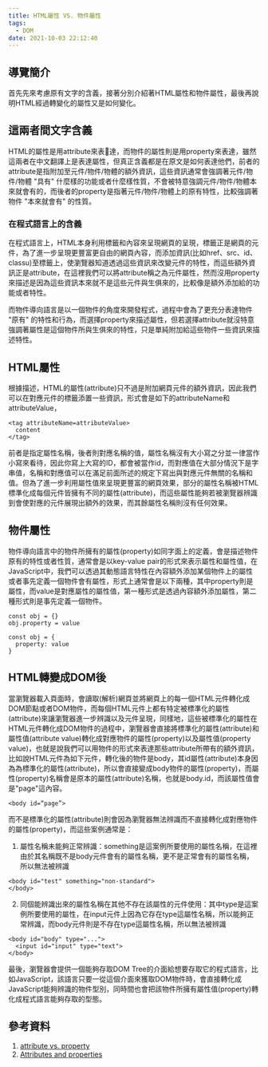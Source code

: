 ```yaml
---
title: HTML屬性 VS. 物件屬性
tags:
  - DOM
date: 2021-10-03 22:12:40
---
```




## 導覽簡介
首先先來考慮原有文字的含義，接著分別介紹著HTML屬性和物件屬性，最後再說明HTML經過轉變化的屬性又是如何變化。

## 這兩者間文字含義
HTML的屬性是用attribute來表達，而物件的屬性則是用property來表達，雖然這兩者在中文翻譯上是表達屬性，但真正含義都是在原文是如何表達他們，前者的attribute是指附加至元件/物件/物體的額外資訊，這些資訊通常會強調著元件/物件/物體 "具有" 什麼樣的功能或者什麼樣性質，不會被特意強調元件/物件/物體本來就會有的，而後者的property是指著元件/物件/物體上的原有特性，比較強調著物件 "本來就會有" 的性質。

### 在程式語言上的含義

在程式語言上，HTML本身利用標籤和內容來呈現網頁的呈現，標籤正是網頁的元件，為了進一步呈現更豐富更自由的網頁內容，而添加資訊(比如href、src、id、classu)至標籤上，使瀏覽器知道透過這些資訊來改變元件的特性，而這些額外資訊正是attribute，在這裡我們可以將attribute稱之為元件屬性，然而沒用property來描述是因為這些資訊本來就不是這些元件與生俱來的，比較像是額外添加給的功能或者特性。

而物件導向語言是以一個物件的角度來開發程式，過程中會為了更充分表達物件 "原有" 的特性和行為，而選擇property來描述屬性，但若選擇attribute就沒特意強調著屬性是這個物件所與生俱來的特性，只是單純附加給這些物件一些資訊來描述特性。

## HTML屬性
根據描述，HTML的屬性(attribute)只不過是附加網頁元件的額外資訊，因此我們可以在對應元件的標籤添置一些資訊，形式會是如下的attributeName和attributeValue，

```
<tag attributeName=attributeValue>
  content
</tag>
```
前者是指定屬性名稱，後者則對應名稱的值，屬性名稱沒有大小寫之分並一律當作小寫來看待，因此你寫上大寫的ID，都會被當作id，而對應值在大部分情況下是字串值，名稱和對應值可以在滿足前面所述的規定下寫出與對應元件無關的名稱和值。但為了進一步利用屬性值來呈現更豐富的網頁效果，部分的屬性名稱被HTML標準化成每個元件皆擁有不同的屬性(attribute)，而這些屬性能夠若被瀏覽器辨識到會使對應的元件展現出額外的效果，而其餘屬性名稱則沒有任何效果。

## 物件屬性
物件導向語言中的物件所擁有的屬性(property)如同字面上的定義，會是描述物件原有的特性或者性質，通常會是以key-value pair的形式來表示屬性和屬性值，在JavaScript中，我們可以透過其動態語言特性在內容額外添加某個物件上的屬性或者事先定義一個物件會有屬性，形式上通常會是以下兩種，其中property則是屬性，而value是對應屬性的屬性值，第一種形式是透過內容額外添加屬性，第二種形式則是事先定義一個物件。

```
const obj = {}
obj.property = value
```

```
const obj = {
  property: value
}
```


## HTML轉變成DOM後

當瀏覽器載入頁面時，會讀取(解析)網頁並將網頁上的每一個HTML元件轉化成DOM節點或者DOM物件，而每個HTML元件上都有特定被標準化的屬性(attribute)來讓瀏覽器進一步辨識以及元件呈現，同樣地，這些被標準化的屬性在HTML元件轉化成DOM物件的過程中，瀏覽器會直接將標準化的屬性(attribute)和屬性值(attribute value)轉化成對應物件的屬性(property)以及屬性值(property value)，也就是說我們可以用物件的形式來表達那些attribute所帶有的額外資訊，比如說HTML元件為如下元件，轉化後的物件是body，其id屬性(attribute)本身因為為標準化的屬性(attribute)，所以會直接變成body物件的屬性(property)，而屬性(property)名稱會是原本的屬性(attribute)名稱，也就是body.id，而該屬性值會是"page"這內容。
```
<body id=“page”>
```

而不是標準化的屬性(attribute)則會因為瀏覽器無法辨識而不直接轉化成對應物件的屬性(property)，而這些案例通常是：

1. 屬性名稱未能夠正常辨識：something是這案例所要使用的屬性名稱，在這裡由於其名稱既不是body元件會有的屬性名稱，更不是正常會有的屬性名稱，所以無法被辨識

```
<body id="test" something="non-standard">
</body>
```

2. 同個能辨識出來的屬性名稱在其他不存在該屬性的元件使用：其中type是這案例所要使用的屬性，在input元件上因為它存在type這屬性名稱，所以能夠正常辨識，而body元件則是不存在type這屬性名稱，所以無法被辨識

```
<body id="body" type="...">
  <input id="input" type="text">
</body>
```


最後，瀏覽器會提供一個能夠存取DOM Tree的介面給想要存取它的程式語言，比如JavaScript，該語言只要一從這個介面來獲取DOM物件時，會直接轉化成JavaScript能夠辨識的物件型別，同時間也會把該物件所擁有屬性值(property)轉化成程式語言能夠存取的型態。



## 參考資料
1. [attribute vs. property](https://www.researchgate.net/post/What-are-the-differences-between-attribute-and-properties)
2. [Attributes and properties](https://javascript.info/dom-attributes-and-properties)